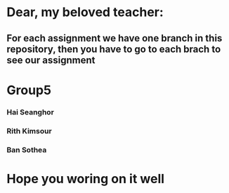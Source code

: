 
# Dear, my beloved teacher:
## For each assignment we have one branch in this repository, then you have to go to each brach to see our assignment

# Group5
### Hai Seanghor
### Rith Kimsour
### Ban Sothea

# Hope you woring on it well




